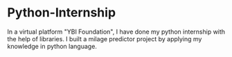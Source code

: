# Python-Internship
In a virtual platform "YBI Foundation", I have done my python internship with the help of libraries.
I built a milage predictor project by applying my knowledge in python language.
